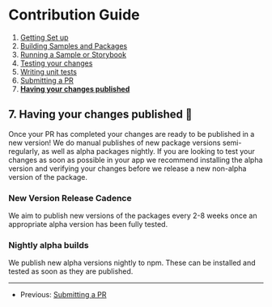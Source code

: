 # Contribution Guide

1. [Getting Set up](<./1. getting-set-up.md>)
2. [Building Samples and Packages](<./2. build-samples-and-packages.md>)
3. [Running a Sample or Storybook](<./3. running-a-sample-or-storybook.md>)
4. [Testing your changes](<./4. testing-your-changes.md>)
5. [Writing unit tests](<./5. writing-unit-tests.md>)
6. [Submitting a PR](<./6. submitting-a-pr.md>)
7. **[Having your changes published](<./7. having-your-changes-published.md>)**

## 7. Having your changes published 🚀

Once your PR has completed your changes are ready to be published in a new version! We do manual publishes of new package versions semi-regularly, as well as alpha packages nightly. If you are looking to test your changes as soon as possible in your app we recommend installing the alpha version and verifying your changes before we release a new non-alpha version of the package.

### New Version Release Cadence

We aim to publish new versions of the packages every 2-8 weeks once an appropriate alpha version has been fully tested.

### Nightly alpha builds

We publish new alpha versions nightly to npm. These can be installed and tested as soon as they are published.

---

* Previous: [Submitting a PR](<./6. submitting-a-pr.md>)
